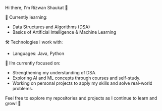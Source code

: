  Hi there, I'm Rizwan Shaukat 👋

 🚀 Currently learning:
- Data Structures and Algorithms (DSA)
- Basics of Artificial Intelligence & Machine Learning

 🛠️ Technologies I work with:
- Languages: Java, Python

 🌱 I’m currently focused on:
- Strengthening my understanding of DSA.
- Exploring AI and ML concepts through courses and self-study.
- Working on personal projects to apply my skills and solve real-world problems.

Feel free to explore my repositories and projects as I continue to learn and grow! 🚀


<!---
Rizwan585/Rizwan585 is a ✨ special ✨ repository because its `README.md` (this file) appears on your GitHub profile.
You can click the Preview link to take a look at your changes.
--->
